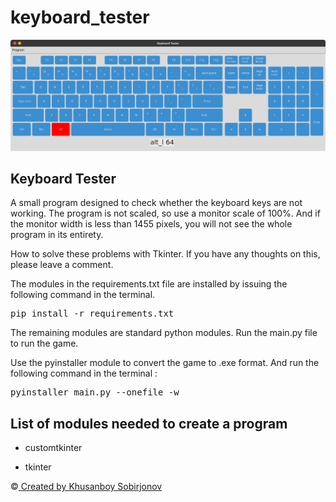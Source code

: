# keyboard_tester


<img src="keyboard_tester.png">

Keyboard Tester
-
A small program designed to check whether the keyboard keys are not working. The program is not scaled, so use a monitor scale of 100%. And if the monitor width is less than 1455 pixels, you will not see the whole program in its entirety.


How to solve these problems with Tkinter. If you have any thoughts on this, please leave a comment.

The modules in the requirements.txt file are installed by issuing the following command in the terminal.

<pre>pip install -r requirements.txt</pre>

The remaining modules are standard python modules. Run the main.py file to run the game.

Use the pyinstaller module to convert the game to .exe format. And run the following command in the terminal :

<pre>pyinstaller main.py --onefile -w</pre>

List of modules needed to create a program 
-
+ customtkinter

+ tkinter

©️<a href="t.me/@uzbek_coder_2022"> Created by Khusanboy Sobirjonov </a>
